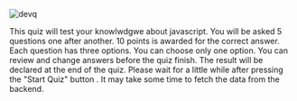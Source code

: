![devq](https://github.com/user-attachments/assets/227daac0-a042-4b9d-b9c4-cc48c169aa90)


This quiz will test your knowlwdgwe about javascript.
You will be asked 5 questions one after another.
10 points is awarded for the correct answer.
Each question has three options. You can choose only one option.
You can review and change answers before the quiz finish.
The result will be declared at the end of the quiz.
Please wait for a little while after pressing the "Start Quiz" button . It may take some time to fetch the data from the backend.

